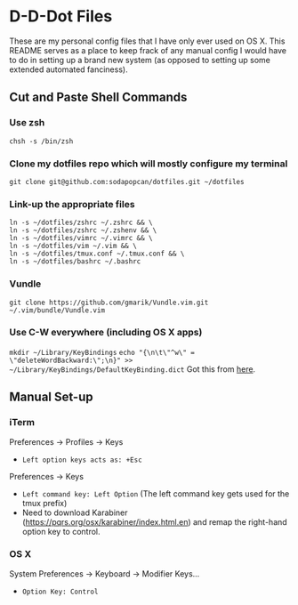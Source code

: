 # D-D-Dot Files #

These are my personal config files that I have only ever used on OS X.  This
README serves as a place to keep frack of any manual config I would have to do
in setting up a brand new system (as opposed to setting up some extended
automated fanciness).

## Cut and Paste Shell Commands

### Use zsh
`chsh -s /bin/zsh`

### Clone my dotfiles repo which will mostly configure my terminal
`git clone git@github.com:sodapopcan/dotfiles.git ~/dotfiles`

### Link-up the appropriate files
```shell
ln -s ~/dotfiles/zshrc ~/.zshrc && \
ln -s ~/dotfiles/zshrc ~/.zshenv && \
ln -s ~/dotfiles/vimrc ~/.vimrc && \
ln -s ~/dotfiles/vim ~/.vim && \
ln -s ~/dotfiles/tmux.conf ~/.tmux.conf && \
ln -s ~/dotfiles/bashrc ~/.bashrc
```

### Vundle
`git clone https://github.com/gmarik/Vundle.vim.git ~/.vim/bundle/Vundle.vim`

### Use C-W everywhere (including OS X apps)
`mkdir ~/Library/KeyBindings`
`echo "{\n\t\"^w\" = \"deleteWordBackward:\";\n}" >> ~/Library/KeyBindings/DefaultKeyBinding.dict`
Got this from [here](https://coderwall.com/p/rhiiba/ctrl-w-everywhere).

## Manual Set-up

### iTerm
Preferences -> Profiles -> Keys
  - `Left option keys acts as: +Esc`

Preferences -> Keys
  - `Left command key: Left Option`
  (The left command key gets used for the tmux prefix)
  - Need to download Karabiner (https://pqrs.org/osx/karabiner/index.html.en)
    and remap the right-hand option key to control.

### OS X
System Preferences -> Keyboard -> Modifier Keys...
  - `Option Key: Control`
